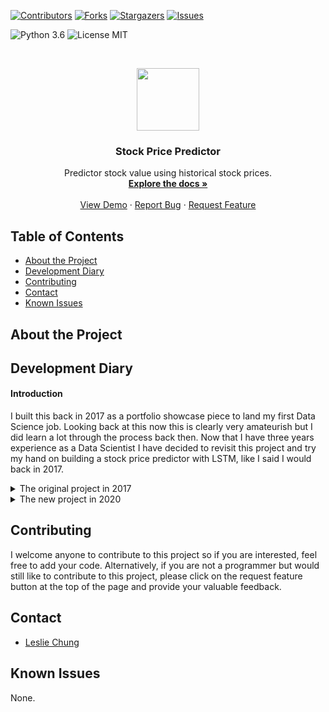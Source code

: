 [![Contributors][contributors-shield]][contributors-url]
[![Forks][forks-shield]][forks-url]
[![Stargazers][stars-shield]][stars-url]
[![Issues][issues-shield]][issues-url]

![Python 3.6](https://img.shields.io/badge/python-3.6-green.svg?style=plastic)
![License MIT](https://img.shields.io/badge/license-MIT-green.svg?style=plastic)

<br />
<p align="center">
  <a href="https://github.com/hklchung/StockPricePredictor">
    <img src="https://thumbs.gfycat.com/EuphoricIcyAmericanshorthair-size_restricted.gif" height="100">
  </a>

  <h3 align="center">Stock Price Predictor</h3>

  </p>
</p>

<p align="center">
  Predictor stock value using historical stock prices.
    <br />
    <a href="https://github.com/hklchung/StockPricePredictor"><strong>Explore the docs »</strong></a>
    <br />
    <br />
    <a href="https://github.com/hklchung/StockPricePredictor">View Demo</a>
    ·
    <a href="https://github.com/hklchung/StockPricePredictor/issues">Report Bug</a>
    ·
    <a href="https://github.com/hklchung/StockPricePredictor/issues">Request Feature</a>
  </p>
</p>

<!-- TABLE OF CONTENTS -->
## Table of Contents

* [About the Project](#about-the-project)
* [Development Diary](#development-diary)
* [Contributing](#contributing)
* [Contact](#contact)
* [Known Issues](#known-issues)

<!-- ABOUT THE PROJECT -->

## About the Project

<!-- DEVELOPMENT DIARY-->

## Development Diary
#### Introduction
I built this back in 2017 as a portfolio showcase piece to land my first Data Science job. Looking back at this now this is clearly very amateurish but I did learn a lot through the process back then. Now that I have three years experience as a Data Scientist I have decided to revisit this project and try my hand on building a stock price predictor with LSTM, like I said I would back in 2017.

<details><summary>The original project in 2017</summary>
<p>
  
#### The project's domain background
The finance sector is a fascinating field to explore the power of machine learning and its application is well researched and documented. In particular, this field is often associated with high monetary compensations which is attractive to many of us to try our hands on applying the knowledge of mathematical and statistical models, and to mine patterns in stock movements so that we can make predictions and have a competitive edge over other traders.
Today, there are many Algo-trade brokers taking advantage of high-frequency financial data and electronic trading tools that are built on the foundations of machine learning. These high-frequency traders are often characterised by high speed, high turn-over rates and high order-to-trade ratios and are slowly replacing the traditional traders (Aldridge I., 2013). Algo-trading are often heavily leaned towards technical analysis as opposed to fundamental analysis, this means that indicators of buy and sell opportunities are often built on only information of historical price and volume, rather than traditional valuation of a company (Moldovan D. et al, 2011).
Since my current knowledge does not allow myself to carry out meaningful analysis of a company’s value and subsequently perform valuation of its stock, it was found that this particular method of stock price prediction to be a highly suitable area to study.
The data was collected from “Yahoo! Finance”. Datasets of historical data of stocks from “Yahoo! Finance” typically has the following structure: Date, Open, High, Low, Close, AdjClose and Volume. However, upon inspection the volume feature was found to be loosely recorded which made this feature particularly unreliable and impractical for analysis.
Since today’s global markets are all interconnected and the fall of one market will most likely signal the other to follow, I have also gather the datasets of other large financial market indexes including the ASX 200 (Sydney, Australia), CAC40 (Paris, France), DAX (Frankfurt, Germany), DJI (New York, USA), HSI (Hong Kong), Nikkei225 (Tokyo, Japan) and NASDAQ (New York, USA). I have sourced data from 1992 to present which would provide this project a large enough timeframe in order for meaningful analysis to take place.

#### A problem statement
The proposed problem is to use machine learning to analyse time-series financial data to successfully build a model that can predict the price movement of S&P500 stock index better than a naïve predictor. In this case, a naïve predictor is one that predicts the stock index using a rolling average with a 10 day window. Specifically, this presents as a supervised classification problem where the output would be either 0 for decrease/no change of daily return, or 1 for increase of daily return. The performance of the trained model can then be evaluated using accuracy and F1-score, which would give us a more robust evaluation of the trained model’s performance.

#### Methodology
The workflow of the project goes as follows:
1) Extract and Clean the data from Yahoo Finance
2) Feature Engineering with Dimensionality Reduction
3) Train with Classification Algorithms
4) Train with Optimized Classification Algorithms with GridSearch using TimeSeriesSplit for cross validation
5) Train with XGBoost Classifier and Optimize with GridSearch using TimeSeriesSplit for cross validation
6) Train with LightGBM Classifier and Optimize with GridSearch using TimeSeriesSplit for cross validation

To see how each stage of how the model was built, please check the Jupyter Notebooks:
1) Step1_Data+Extraction+and+Cleaning.ipynb
2) Step2_Feature+Engineering+and+Dimensionality+Reduction.ipynb
3) Step3_Machine+Learning+Implementation+and+Optimization.ipynb
4) Step4_XGBClassifier+Implementation+and+Optimization.ipynb
5) Step5_LightGBM Implementation and Optimization.ipynb

To see more in depth comments and coding, please visit the Python scripts folder.

### Future Directions
I would like to point out that neural networks were not considered for this project due to the computational demands of these algorithms. In particular, I felt that recurrent neural networks such as Long-Short Term Memory (LSTM) neural networks were the most appropriate for this project as these models were designed specifically for time-series data. Also, due to time constraints other methods of feature engineering were not explored, classic stock market indicators such as Bollinger Bands, Sharpe Ratios and even more days in the rolling period alone may benefit the learners significantly. This concludes the first stage of this project but the above mentioned room for improvements will be explored in the second stage of this project.

</p>
</details>

<details><summary>The new project in 2020</summary>
<p>

I am currently building some functions to help grab stock data using API calls and compile into a training-ready dataset.

</p>
</details>

<!--CONTRIBUTING-->

## Contributing
I welcome anyone to contribute to this project so if you are interested, feel free to add your code.
Alternatively, if you are not a programmer but would still like to contribute to this project, please click on the request feature button at the top of the page and provide your valuable feedback.

<!-- CONTACT -->

## Contact
* [Leslie Chung](https://github.com/hklchung)

<!-- KNOWN ISSUES -->

## Known Issues
None.


<!-- MARKDOWN LINKS & IMAGES -->
<!-- https://www.markdownguide.org/basic-syntax/#reference-style-links -->
[contributors-shield]: https://img.shields.io/github/contributors/hklchung/StockPricePredictor.svg?style=flat-square
[contributors-url]: https://github.com/hklchung/StockPricePredictor/graphs/contributors
[forks-shield]: https://img.shields.io/github/forks/hklchung/StockPricePredictor.svg?style=flat-square
[forks-url]: https://github.com/hklchung/StockPricePredictor/network/members
[stars-shield]: https://img.shields.io/github/stars/hklchung/StockPricePredictor.svg?style=flat-square
[stars-url]: https://github.com/hklchung/StockPricePredictor/stargazers
[issues-shield]: https://img.shields.io/github/issues/hklchung/StockPricePredictor.svg?style=flat-square
[issues-url]: https://github.com/hklchung/StockPricePredictor/issues
